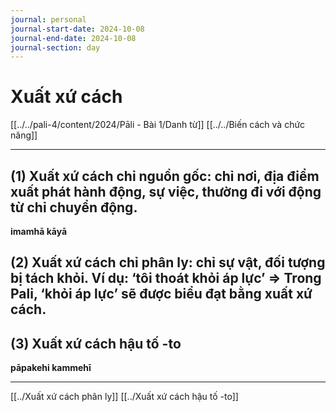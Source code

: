 ```yaml
---
journal: personal
journal-start-date: 2024-10-08
journal-end-date: 2024-10-08
journal-section: day
---
```

# Xuất xứ cách
[[../../pali-4/content/2024/Pāli - Bài 1/Danh từ]]
[[../../Biến cách và chức năng]]

---


## **(1) Xuất xứ cách chỉ nguồn gốc:** chỉ nơi, địa điểm xuất phát hành động, sự việc, thường đi với động từ chỉ chuyển động.

  
  

**imamhā kāyā**

## **(2) Xuất xứ cách chỉ phân ly:** chỉ sự vật, đối tượng bị tách khỏi. Ví dụ: ‘tôi thoát khỏi áp lực’ => Trong Pali, ‘khỏi áp lực’ sẽ được biểu đạt bằng xuất xứ cách.

## (3) Xuất xứ cách hậu tố -to

  

**pāpakehi kammehī**

---
[[../Xuất xứ cách phân ly]]
[[../Xuất xứ cách hậu tố -to]]


